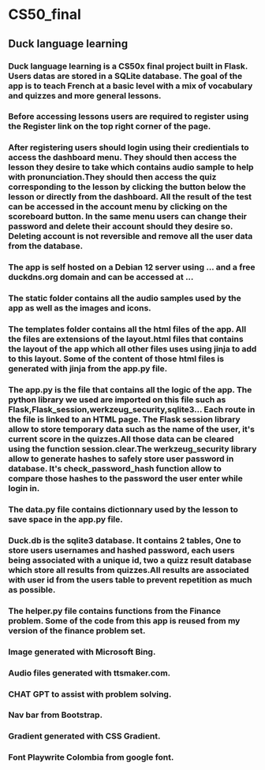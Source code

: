 # CS50_final
## Duck language learning


### Duck language learning is a CS50x final project built in Flask. Users datas are stored in a SQLite database. The goal of the app is to teach French at a basic level with a mix of vocabulary and quizzes and more general lessons. 
### Before accessing lessons users are required to register using the Register link on the top right corner of the page.
### After registering users should login using their credientials to access the dashboard menu. They should then access the lesson they desire to take which contains audio sample to help with pronunciation.They should then access the quiz corresponding to the lesson by clicking the button below the lesson or directly from the dashboard. All the result of the test can be accessed in the account menu by clicking on the scoreboard button. In the same menu users can change their password and delete their account should they desire so. Deleting account is not reversible and remove all the user data from the database.

### The app is self hosted on a Debian 12 server using ... and a free duckdns.org domain and can be accessed at ...

### The static folder contains all the audio samples used by the app as well as the images and icons.
### The templates folder contains all the html files of the app. All the files are extensions of the layout.html files that contains the layout of the app which all other files uses using jinja to add to this layout. Some of the content of those html files is generated with jinja from the app.py file.
### The app.py is the file that contains all the logic of the app. The python library we used are imported on this file such as Flask,Flask_session,werkzeug_security,sqlite3... Each route in the file is linked to an HTML page. The Flask session library allow to store temporary data such as the name of the user, it's current score in the quizzes.All those data can be cleared using the function session.clear.The werkzeug_security library allow to generate hashes to safely store user password in database. It's check_password_hash function allow to compare those hashes to the password the user enter while login in.

### The data.py file contains dictionnary used by the lesson to save space in the app.py file.
### Duck.db is the sqlite3 database. It contains 2 tables, One to store users usernames and hashed password, each users being associated with a unique id, two a quizz result database which store all results from quizzes.All results are associated with user id from the users table to prevent repetition as much as possible.

### The helper.py file contains functions from the Finance problem. Some of the code from this app is reused from my version of the finance problem set.




### Image generated with Microsoft Bing.
### Audio files generated with ttsmaker.com.
### CHAT GPT to assist with problem solving.
### Nav bar from Bootstrap.
### Gradient generated with CSS Gradient.
### Font Playwrite Colombia from google font.